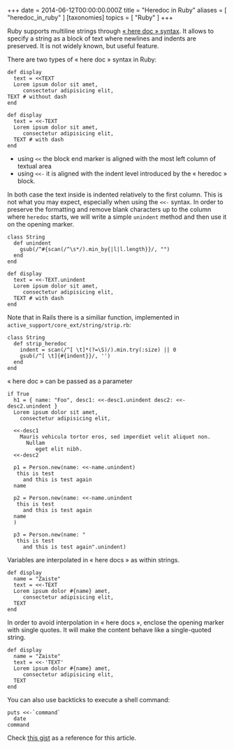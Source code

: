 +++
date = 2014-06-12T00:00:00.000Z
title = "Heredoc in Ruby"
aliases = [
  "heredoc_in_ruby"
]
[taxonomies]
topics = [ "Ruby" ]
+++

Ruby supports multiline strings through [« here doc » syntax][2]. It allows to specify a string as a block of text where newlines and indents are preserved. It is not widely known, but useful feature.

There are two types of « here doc » syntax in Ruby:

```
def display
  text = <<TEXT
  Lorem ipsum dolor sit amet,
     consectetur adipisicing elit,
TEXT # without dash
end

def display
  text = <<-TEXT
  Lorem ipsum dolor sit amet,
     consectetur adipisicing elit,
  TEXT # with dash
end
```

* using `<<` the block end marker is aligned with the most left column of textual area
* using `<<-` it is aligned with the indent level introduced by the « heredoc » block.

In both case the text inside is indented relatively to the first column. This is not what you may expect, especially when using the `<<-` syntax. In order to preserve the formatting and remove blank characters up to the column where `heredoc` starts, we will write a simple `unindent` method and then use it on the opening marker.

```
class String
  def unindent
    gsub(/^#{scan(/^\s*/).min_by{|l|l.length}}/, "")
  end
end

def display
  text = <<-TEXT.unindent
  Lorem ipsum dolor sit amet,
     consectetur adipisicing elit,
  TEXT # with dash
end
```

Note that in Rails there is a similiar function, implemented in `active_support/core_ext/string/strip.rb`:

```
class String
  def strip_heredoc
    indent = scan(/^[ \t]*(?=\S)/).min.try(:size) || 0
    gsub(/^[ \t]{#{indent}}/, '')
  end
end
```

« here doc » can be passed as a parameter

```
if True
  h1 = { name: "Foo", desc1: <<-desc1.unindent desc2: <<-desc2.unindent }
  Lorem ipsum dolor sit amet,
    consectetur adipisicing elit,

  <<-desc1
    Mauris vehicula tortor eros, sed imperdiet velit aliquet non.
      Nullam
         eget elit nibh.
  <<-desc2

  p1 = Person.new(name: <<-name.unindent)
   this is test
     and this is test again
  name

  p2 = Person.new(name: <<-name.unindent
   this is test
     and this is test again
  name
  )

  p3 = Person.new(name: "
   this is test
     and this is test again".unindent)
```



Variables are interpolated in « here docs » as within strings.

```
def display
  name = "Zaiste"
  text = <<-TEXT
  Lorem ipsum dolor #{name} amet,
     consectetur adipisicing elit,
  TEXT
end
```

In order to avoid interpolation in « here docs », enclose the opening marker with single quotes. It will make the content behave like a single-quoted string.

```
def display
  name = "Zaiste"
  text = <<-'TEXT'
  Lorem ipsum dolor #{name} amet,
     consectetur adipisicing elit,
  TEXT
end
```

You can also use backticks to execute a shell command:

```
puts <<-`command`
  date
command
```

Check [this gist][1] as a reference for this article.

[1]: https://gist.github.com/zaiste/2cc43abd00d459cef52c
[2]: http://en.wikipedia.org/wiki/Here_document
